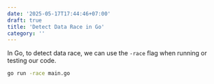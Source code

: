 ```yaml
---
date: '2025-05-17T17:44:46+07:00'
draft: true
title: 'Detect Data Race in Go'
category: ''
---
```


In Go, to detect data race, we can use the `-race` flag when running or testing our code.

```bash
go run -race main.go
```